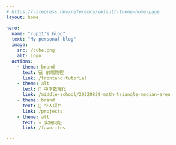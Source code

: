 ```yaml
---
# https://vitepress.dev/reference/default-theme-home-page
layout: home

hero:
  name: "cup11's blog"
  text: "My personal blog"
  image:
    src: /cube.png
    alt: Logo
  actions:
    - theme: brand
      text: 💻 前端教程
      link: /frontend-tutorial
    - theme: alt
      text: 🧮 中学数理化
      link: /middle-school/20220829-math-triangle-median-area
    - theme: brand
      text: 🎲 个人项目
      link: /projects
    - theme: alt
      text: ⭐ 实用网址
      link: /favorites

---
```

